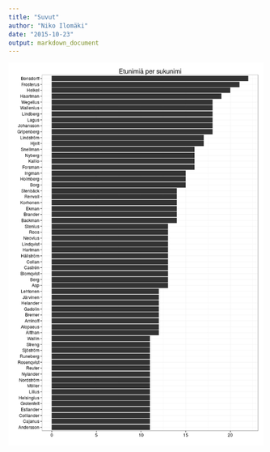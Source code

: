 ```yaml
---
title: "Suvut"
author: "Niko Ilomäki"
date: "2015-10-23"
output: markdown_document
---
```




![plot of chunk suvut](figure/suvut-1.png) 
